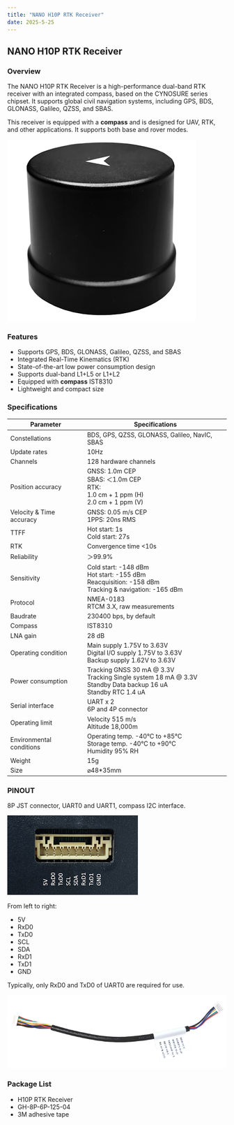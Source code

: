 ```yaml
---
title: "NANO H10P RTK Receiver"
date: 2025-5-25
---
```


## NANO H10P RTK Receiver

### Overview

The NANO H10P RTK Receiver is a high-performance dual-band RTK receiver with an integrated compass, based on the CYNOSURE series chipset. It supports global civil navigation systems, including GPS, BDS, GLONASS, Galileo, QZSS, and SBAS.

This receiver is equipped with a **compass** and is designed for UAV, RTK, and other applications. It supports both base and rover modes.

![NANO H10P RTK Receiver](../../images/H10P/H10P-RTK-main-white-bg-x400.png)

### Features

- Supports GPS, BDS, GLONASS, Galileo, QZSS, and SBAS
- Integrated Real-Time Kinematics (RTK)
- State-of-the-art low power consumption design
- Supports dual-band L1+L5 or L1+L2
- Equipped with **compass** IST8310
- Lightweight and compact size

### Specifications

| Parameter             | Specifications                                                                 |
|-----------------------|-------------------------------------------------------------------------------|
| Constellations        | BDS, GPS, QZSS, GLONASS, Galileo, NavIC, SBAS                                |
| Update rates          | 10Hz                                                                         |
| Channels              | 128 hardware channels                                                       |
| Position accuracy     | GNSS: 1.0m CEP <br> SBAS: ＜1.0m CEP <br> RTK: <br> 1.0 cm + 1 ppm (H)<br />2.0 cm + 1 ppm (V) |
| Velocity & Time accuracy | GNSS: 0.05 m/s CEP <br> 1PPS: 20ns RMS                                     |
| TTFF                  | Hot start: 1s <br> Cold start: 27s                                           |
| RTK               | Convergence time <10s                                                        |
| Reliability           | ＞99.9%                                                                      |
| Sensitivity           | Cold start: -148 dBm <br> Hot start: -155 dBm <br> Reacquisition: -158 dBm <br> Tracking & navigation: -165 dBm |
| Protocol              | NMEA-0183 <br> RTCM 3.X, raw measurements                                    |
| Baudrate              | 230400 bps, by default                                                       |
| Compass               | IST8310                                                                      |
| LNA gain              | 28 dB                                                                       |
| Operating condition   | Main supply 1.75V to 3.63V <br> Digital I/O supply 1.75V to 3.63V <br> Backup supply 1.62V to 3.63V |
| Power consumption     | Tracking GNSS 30 mA @ 3.3V <br> Tracking Single system 18 mA @ 3.3V <br> Standby Data backup 16 uA <br> Standby RTC 1.4 uA |
| Serial interface      | UART x 2 <br> 6P and 4P connector                                            |
| Operating limit       | Velocity 515 m/s <br> Altitude 18,000m                                       |
| Environmental conditions | Operating temp. -40°C to +85°C <br> Storage temp. -40°C to +90°C <br> Humidity 95% RH |
| Weight                | 15g                                                                         |
| Size                  | ⌀48*35mm                                                                    |

### PINOUT

8P JST connector, UART0 and UART1, compass I2C interface.

![H10P PINOUT](../../images/H10P/H10P-pinout-00.png)

From left to right:

- 5V
- RxD0
- TxD0
- SCL
- SDA
- RxD1
- TxD1
- GND

Typically, only RxD0 and TxD0 of UART0 are required for use.

![H10P cables 8P-6P](../../images/H10P/H10P-cable-8P-6P-GH-125-00.png)

### Package List

- H10P RTK Receiver
- GH-8P-6P-125-04
- 3M adhesive tape
